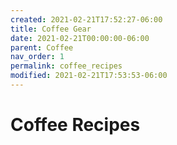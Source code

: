 ```yaml
---
created: 2021-02-21T17:52:27-06:00
title: Coffee Gear
date: 2021-02-21T00:00:00-06:00
parent: Coffee
nav_order: 1
permalink: coffee_recipes
modified: 2021-02-21T17:53:53-06:00
---
```


# Coffee Recipes

